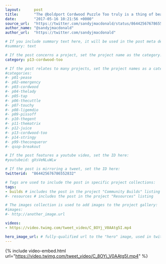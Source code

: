 ```yaml
---
layout:      post
title:       "The @boldport Cordwood Puzzle Too truly is a thing of beauty! (being controlled by a @Raspberry_Pi)"
date:        "2017-05-16 10:21:56 +0000"
source_url:  "https://twitter.com/sandyjmacdonald/status/864425676786552832"
author_name: "@sandyjmacdonald"
author_url:  "https://twitter.com/sandyjmacdonald"

# If you include summary text here, it will be used in the post meta description instead of an excerpt from the post body
#summary: text

# If the post concerns a project, set the project name as the category:
category: p13-cordwood-too

# If the post relates to many projects, set the project names as a categories array:
#categories:
#- p01-pease
#- p02-emergency
#- p03-cordwood
#- p04-thelady
#- p05-tap
#- p06-thecuttle
#- p07-touchy
#- p08-ligemdio
#- p09-pissoff
#- p10-thegent
#- p11-thematrix
#- p12-juice
#- p13-cordwood-too
#- p14-stringy
#- p99-theconqueror
#- qsop-breakout

# If the post features a youtube video, set the ID here:
#youtubeid: gXsVeNLuWLw

# If the post is mirroring a tweet, set the ID here:
twitterid:  "864425676786552832"

# Tags are used to include the post in specific project collections:
tags:
- builds # includes the post in the project "Community Builds" listing
#- resources # includes the post in the project "Resources" listing

# The images collection is used to add images to the project gallery:
#images:
#- http://another_image.url

videos:
- https://video.twimg.com/tweet_video/C_8OYj_V0AAtg5I.mp4

hero_image_url: # fully-qualified url to the "hero" image, used in twitter cards for example
---
```


{% include video-embed.html url="https://video.twimg.com/tweet_video/C_8OYj_V0AAtg5I.mp4" %}
